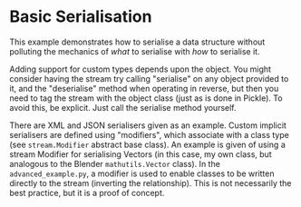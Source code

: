 # Basic Serialisation
This example demonstrates how to serialise a data structure without polluting the mechanics of _what_ to serialise with _how_ to serialise it.

Adding support for custom types depends upon the object. You might consider having the stream try calling "serialise" on any object provided to it, and the "deserialise" method when operating in reverse, but then you need to tag the stream with the object class (just as is done in Pickle).
To avoid this, be explicit. Just call the serialise method yourself.

There are XML and JSON serialisers given as an example. Custom implicit serialisers are defined using "modifiers", which associate with a class type (see `stream.Modifier` abstract base class). An example is given of using a stream Modifier for serialising Vectors (in this case, my own class, but analogous to the Blender `mathutils.Vector` class).
In the `advanced_example.py`, a modifier is used to enable classes to be written directly to the stream (inverting the relationship). This is not necessarily the best practice, but it is a proof of concept.